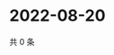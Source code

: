 # 2022-08-20

共 0 条

<!-- BEGIN WEIBO -->
<!-- 最后更新时间 Sat Aug 20 2022 20:28:41 GMT+0800 (China Standard Time) -->

<!-- END WEIBO -->
